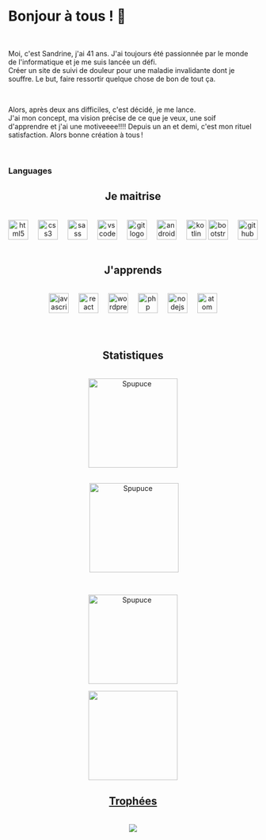 <h1>Bonjour à tous ! 👋</h1>
<br>
<p></p>Moi, c'est Sandrine, j'ai 41 ans. J'ai toujours été passionnée par le monde de l'informatique et je me suis lancée un défi.
<br>
Créer un site de suivi de douleur pour une maladie invalidante dont je souffre. Le but, faire ressortir quelque chose de bon de tout ça. </p>
<br>
<p>Alors, après deux ans difficiles, c'est décidé, je me lance.<br>
J'ai mon concept, ma vision précise de ce que je veux, une soif d'apprendre et j'ai une motiveeee!!!! Depuis un an et demi, c'est mon rituel satisfaction.  Alors bonne création à tous ! </p>

<br>
<h3> Languages</h3>


<h2 align="center">Je maitrise</h2>
<br>

<div align="center">
  <img src="https://cdn.jsdelivr.net/gh/devicons/devicon/icons/html5/html5-original.svg" height="40" alt="html5 logo"  />
  <img width="12" />
  <img src="https://cdn.jsdelivr.net/gh/devicons/devicon/icons/css3/css3-original.svg" height="40" alt="css3 logo"  />
  <img width="12" />
  <img src="https://cdn.jsdelivr.net/gh/devicons/devicon/icons/sass/sass-original.svg" height="40" alt="sass logo"  />
  <img width="12" />
  <img src="https://cdn.jsdelivr.net/gh/devicons/devicon/icons/vscode/vscode-original.svg" height="40" alt="vscode logo"  />
  <img width="12" />
  <img src="https://cdn.jsdelivr.net/gh/devicons/devicon/icons/git/git-original.svg" height="40" alt="git logo"  />
  <img width="12" />
  <img src="https://cdn.jsdelivr.net/gh/devicons/devicon/icons/androidstudio/androidstudio-original.svg" height="40" alt="androidstudio logo"  />
  <img width="12" />
  <img src="https://cdn.jsdelivr.net/gh/devicons/devicon/icons/kotlin/kotlin-original.svg" height="40" alt="kotlin logo"  />
  <img src="https://cdn.jsdelivr.net/gh/devicons/devicon/icons/bootstrap/bootstrap-original.svg" height="40" alt="bootstrap logo"  />
  <img width="12" />
  <img src="https://cdn.jsdelivr.net/gh/devicons/devicon/icons/github/github-original.svg" height="40" alt="github logo"  />
  <img width="12" />
</div>
<br>

<h2 align="center">J'apprends</h2>
<br>

<div align="center">
  <img src="https://cdn.jsdelivr.net/gh/devicons/devicon/icons/javascript/javascript-original.svg" height="40" alt="javascript logo"  />
  <img width="12" />
  <img src="https://cdn.jsdelivr.net/gh/devicons/devicon/icons/react/react-original.svg" height="40" alt="react logo"  />
  <img width="12" />
  <img src="https://cdn.jsdelivr.net/gh/devicons/devicon/icons/wordpress/wordpress-original.svg" height="40" alt="wordpress logo"  />
  <img width="12" />
  <img src="https://cdn.jsdelivr.net/gh/devicons/devicon/icons/php/php-original.svg" height="40" alt="php logo"  />
  <img width="12" />
  <img src="https://cdn.jsdelivr.net/gh/devicons/devicon/icons/nodejs/nodejs-original.svg" height="40" alt="nodejs logo"  />
  <img width="12" />
  <img src="https://cdn.jsdelivr.net/gh/devicons/devicon/icons/atom/atom-original.svg" height="40" alt="atom logo"  />
</div>

###
<br>

<h2 align="center">Statistiques</h2>
<br>
<div align="center">
<img align="center" height="180em" src="https://github-readme-stats.vercel.app/api/top-langs/?username=Spupuce&langs_count=8&theme=dracula" alt=Spupuce />
</div>
<br>
<div align="center">
<p>&nbsp;<img align="center" height="180em" src="https://github-readme-stats.vercel.app/api?username=Spupuce&theme=dracula" alt="Spupuce"/></p>
</div>
<br>
<div align="center">
<p><img align="center" height="180em" src="https://github-readme-streak-stats.herokuapp.com/?user=Spupuce&theme=dracula" alt="Spupuce" /></p>
</div>

<div align="center">
<a href="https://github.com/Spupuce">
<img align="center" src="http://github-profile-summary-cards.vercel.app/api/cards/stats?username=Spupuce&theme=darcula" height="180em" />
<!-- </div>
<img align="center" src="http://github-profile-summary-cards.vercel.app/api/cards/most-commit-language?username=Spupuce&theme=2077" height="180em" />
<img align="center" src="http://github-profile-summary-cards.vercel.app/api/cards/repos-per-language?username=Spupuce&theme=2077" height="180em" />
<img align="center" src="http://github-profile-summary-cards.vercel.app/api/cards/productive-time?username=Spupuce&theme=2077" height="180em" />
<img align="center" src="http://github-profile-summary-cards.vercel.app/api/cards/profile-details?username=Spupuce&theme=2077" height="180em" />
</div> -->
<br>

<h2 align="center">Trophées</h2>
<br>
<div align="center">
<img align="center" src="https://github-trophies.vercel.app/?username=Spupuce&theme=dracula&no-frame=true&no-bg=true&margin-w=60" />
<br>
